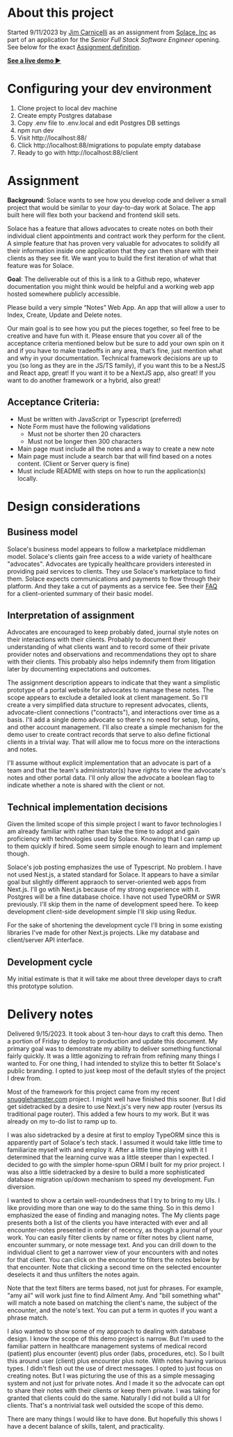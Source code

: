 # About this project

Started 9/11/2023 by [Jim Carnicelli](https://jimcarnicelli.com) as an assignment from [Solace, Inc](https://www.solace.health/) as part of an application for the *Senior Full Stack Software Engineer* opening. See below for the exact [Assignment definition](#assignment).

**[See a live demo ▶](http://jimcarnicelli.com:88/)**


# Configuring your dev environment

1. Clone project to local dev machine
2. Create empty Postgres database
3. Copy .env file to .env.local and edit Postgres DB settings
4. npm run dev
5. Visit http://localhost:88/
6. Click http://localhost:88/migrations to populate empty database
7. Ready to go with http://localhost:88/client


# Assignment

**Background**: Solace wants to see how you develop code and deliver a small project that would be similar to your day-to-day work at Solace. The app built here will flex both your backend and frontend skill sets.

Solace has a feature that allows advocates to create notes on both their individual client appointments and contract work they perform for the client. A simple feature that has proven very valuable for advocates to solidify all their information inside one application that they can then share with their clients as they see fit. We want you to build the first iteration of what that feature was for Solace.

**Goal**: The deliverable out of this is a link to a Github repo, whatever documentation you might think would be helpful and a working web app hosted somewhere publicly accessible.

Please build a very simple “Notes” Web App. An app that will allow a user to Index, Create, Update and Delete notes.

Our main goal is to see how you put the pieces together, so feel free to be creative and have fun with it. Please ensure that you cover all of the acceptance criteria mentioned below but be sure to add your own spin on it and if you have to make tradeoffs in any area, that’s fine, just mention what and why in your documentation. Technical framework decisions are up to you (so long as they are in the JS/TS family), if you want this to be a NestJS and React app, great! If you want it to be a NextJS app, also great! If you want to do another framework or a hybrid, also great!

## Acceptance Criteria:

* Must be written with JavaScript or Typescript (preferred)
* Note Form must have the following validations
    * Must not be shorter then 20 characters
    * Must not be longer then 300 characters
* Main page must include all the notes and a way to create a new note
* Main page must include a search bar that will find based on a notes content. (Client or Server query is fine)
* Must include README with steps on how to run the application(s) locally.


# Design considerations

## Business model

Solace's business model appears to follow a marketplace middleman model. Solace's clients gain free access to a wide variety of healthcare "advocates". Advocates are typically healthcare providers interested in providing paid services to clients. They use Solace's marketplace to find them. Solace expects communications and payments to flow through their platform. And they take a cut of payments as a service fee. See their [FAQ](https://www.solace.health/faq) for a client-oriented summary of their basic model.

## Interpretation of assignment

Advocates are encouraged to keep probably dated, journal style notes on their interactions with their clients. Probably to document their understanding of what clients want and to record some of their private provider notes and observations and recommendations they opt to share with their clients. This probably also helps indemnify them from litigation later by documenting expectations and outcomes.

The assignment description appears to indicate that they want a simplistic prototype of a portal website for advocates to manage these notes. The scope appears to exclude a detailed look at client management. So I'll create a very simplified data structure to represent advocates, clients, advocate-client connections ("contracts"), and interactions over time as a basis. I'll add a single demo advocate so there's no need for setup, logins, and other account management. I'll also create a simple mechanism for the demo user to create contract records that serve to also define fictional clients in a trivial way. That will allow me to focus more on the interactions and notes.

I'll assume without explicit implementation that an advocate is part of a team and that the team's administrator(s) have rights to view the advocate's notes and other portal data. I'll only allow the advocate a boolean flag to indicate whether a note is shared with the client or not.

## Technical implementation decisions

Given the limited scope of this simple project I want to favor technologies I am already familiar with rather than take the time to adopt and gain proficiency with technologies used by Solace. Knowing that I can ramp up to them quickly if hired. Some seem simple enough to learn and implement though.

Solace's job posting emphasizes the use of Typescript. No problem. I have not used Nest.js, a stated standard for Solace. It appears to have a similar goal but slightly different appraoch to server-oriented web apps from Next.js. I'll go wtih Next.js because of my strong experience with it. Postgres will be a fine database choice. I have not used TypeORM or SWR previously. I'll skip them in the name of development speed here. To keep development client-side development simple I'll skip using Redux.

For the sake of shortening the development cycle I'll bring in some existing libraries I've made for other Next.js projects. Like my database and client/server API interface.

## Development cycle

My initial estimate is that it will take me about three developer days to craft this prototype solution.


# Delivery notes

Delivered 9/15/2023. It took about 3 ten-hour days to craft this demo. Then a portion of Friday to deploy to production and update this document. My primary goal was to demonstrate my ability to deliver something functional fairly quickly. It was a little agonizing to refrain from refining many things I wanted to. For one thing, I had intended to stylize this to better fit Solace's public branding. I opted to just keep most of the default styles of the project I drew from.

Most of the framework for this project came from my recent [snugglehamster.com](https://snugglehamster.com) project.
I might well have finished this sooner. But I did get sidetracked by a desire to use Next.js's very new app router (versus its traditional page router). This added a few hours to my work. But it was already on my to-do list to ramp up to.

I was also sidetracked by a desire at first to employ TypeORM since this is apparently part of Solace's tech stack. I assumed it would take little time to familiarize myself with and employ it. After a little time playing with it I determined that the learning curve was a little steeper than I expected. I decided to go with the simpler home-spun ORM I built for my prior project. I was also a little sidetracked by a desire to build a more sophisticated database migration up/down mechanism to speed my development. Fun diversion.

I wanted to show a certain well-roundedness that I try to bring to my UIs. I like providing more than one way to do the same thing. So in this demo I emphasized the ease of finding and managing notes. The My clients page presents both a list of the clients you have interacted with ever and all encounter-notes presented in order of recency, as though a journal of your work. You can easily filter clients by name or filter notes by client name, encounter summary, or note message text. And you can drill down to the individual client to get a narrower view of your encounters with and notes for that client. You can click on the encounter to filters the notes below by that encounter. Note that clicking a second time on the selected encounter deselects it and thus unfilters the notes again.

Note that the text filters are terms based, not just for phrases. For example, "amy ail" will work just fine to find Ailment Amy. And "bill something what" will match a note based on matching the client's name, the subject of the encounter, and the note's text. You can put a term in quotes if you want a phrase match.

I also wanted to show some of my approach to dealing with database design. I know the scope of this demo project is narrow. But I'm used to the familiar pattern in healthcare management systems of medical record (patient) plus encounter (event) plus order (labs, procedures, etc). So I built this around user (client) plus encounter plus note. With notes having various types. I didn't flesh out the use of direct messages. I opted to just focus on creating notes. But I was picturing the use of this as a simple messaging system and not just for private notes. And I made it so the advocate can opt to share their notes with their clients or keep them private. I was taking for granted that clients could do the same. Naturally I did not build a UI for clients. That's a nontrivial task well outsided the scope of this demo.

There are many things I would like to have done. But hopefully this shows I have a decent balance of skills, talent, and practicality.
